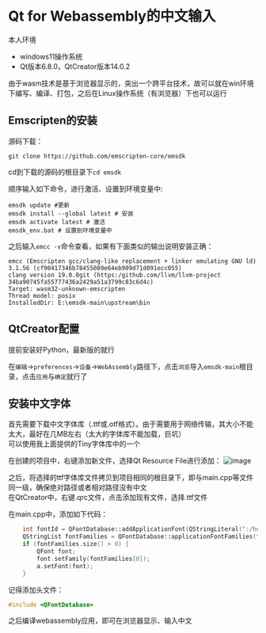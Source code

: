 # Qt for Webassembly的中文输入
本人环境
* windows11操作系统
* Qt版本6.8.0，QtCreator版本14.0.2

由于wasm技术是基于浏览器显示的，突出一个跨平台技术，故可以就在win环境下编写、编译、打包，之后在Linux操作系统（有浏览器）下也可以运行

## Emscripten的安装


源码下载：
  
    git clone https://github.com/emscripten-core/emsdk

cd到下载的源码的根目录下`cd emsdk`
    
顺序输入如下命令，进行激活、设置到环境变量中:
```
emsdk update #更新
emsdk install --global latest # 安装
emsdk activate latest # 激活
emsdk_env.bat # 设置到环境变量中
```

之后输入`emcc -v`命令查看，如果有下面类似的输出说明安装正确：
```
emcc (Emscripten gcc/clang-like replacement + linker emulating GNU ld) 3.1.56 (cf90417346b78455089e64eb909d71d091ecc055)
clang version 19.0.0git (https:/github.com/llvm/llvm-project 34ba90745fa55777436a2429a51a3799c83c6d4c)
Target: wasm32-unknown-emscripten
Thread model: posix
InstalledDir: E:\emsdk-main\upstream\bin
```
## QtCreator配置
提前安装好Python，最新版的就行  

在`编辑`->`preferences`->`设备`->`WebAssembly`路径下，点击`浏览`导入`emsdk-main`根目录，点击`应用`与`确定`就行了

## 安装中文字体
首先需要下载中文字体库（.ttf或.otf格式）。由于需要用于网络传输，其大小不能太大，最好在几MB左右（太大的字体库不能加载，巨坑）  
可以使用我上面提供的Tiny字体库中的一个  

在创建的项目中，右键添加新文件，选择Qt Resource File进行添加：
![image](https://github.com/user-attachments/assets/bd73b503-a31d-42ba-aa31-843b708a8f96)

之后，将选择的ttf字体库文件拷贝到项目相同的根目录下，即与main.cpp等文件同一级，确保绝对路径或者相对路径没有中文  
在QtCreator中，右键.qrc文件，点击添加现有文件，选择.ttf文件  

在main.cpp中，添加如下代码：
```cpp
    int fontId = QFontDatabase::addApplicationFont(QStringLiteral(":/hei.TTF"));
    QStringList fontFamilies = QFontDatabase::applicationFontFamilies(fontId);
    if (fontFamilies.size() > 0) {
        QFont font;
        font.setFamily(fontFamilies[0]);
        a.setFont(font);
    }
```
记得添加头文件：
```cpp
#include <QFontDatabase>
```

之后编译webassembly应用，即可在浏览器显示、输入中文
